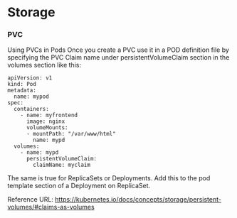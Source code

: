 # Storage

### PVC
Using PVCs in Pods
Once you create a PVC use it in a POD definition file by specifying the PVC Claim name under persistentVolumeClaim section in the volumes section like this:


```
apiVersion: v1
kind: Pod
metadata:
  name: mypod
spec:
  containers:
    - name: myfrontend
      image: nginx
      volumeMounts:
      - mountPath: "/var/www/html"
        name: mypd
  volumes:
    - name: mypd
      persistentVolumeClaim:
        claimName: myclaim
```

The same is true for ReplicaSets or Deployments. Add this to the pod template section of a Deployment on ReplicaSet.


Reference URL: https://kubernetes.io/docs/concepts/storage/persistent-volumes/#claims-as-volumes


